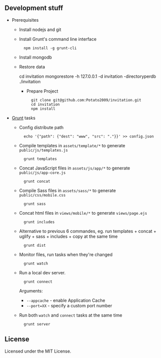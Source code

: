 Development stuff
-----------------

- Prerequisites

	- Install nodejs and git

	- Install Grunt's command line interface

			npm install -g grunt-cli

  - Install mongodb
  
  - Restore data
  
      cd invitation
      mongorestore -h 127.0.0.1 -d invitation -directoryperdb ./invitation
	- Prepare Project

			git clone git@github.com:Potato2009/invitation.git
			cd invitation
			npm install

- [Grunt](http://gruntjs.com/) tasks

	- Config distribute path

			echo '{"path": {"dest": "www", "src": "."}}' >> config.json

	- Compile templates in `assets/template/*` to generate `public/js/templates.js`

			grunt templates

	- Concat JavaScript files in `assets/js/app/*` to generate `public/js/app-core.js`

			grunt concat

	- Compile Sass files in `assets/sass/*` to generate `public/css/mobile.css`

			grunt sass

	- Concat html files in `views/mobile/*` to generate `views/page.ejs`

			grunt includes

	- Alternative to previous 6 commandes, eg. run templates + concat + uglify + sass + includes + copy at the same time

			grunt dist

	- Monitor files, run tasks when they're changed

			grunt watch

	- Run a local dev server.

			grunt connect

		Arguments:

		- `--appcache` - enable Application Cache
		- `--port=XX` - specify a custom port number

	- Run both `watch` and `connect` tasks at the same time

			grunt server


License
-------

Licensed under the MIT License.

